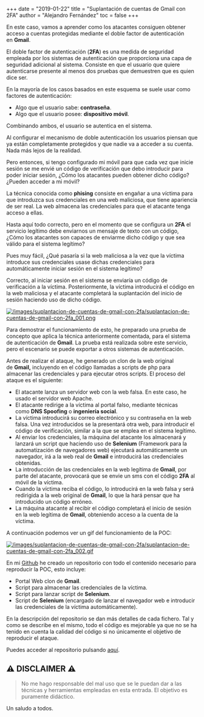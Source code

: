 +++
date = "2019-01-22"
title = "Suplantación de cuentas de Gmail con 2FA"
author = "Alejandro Fernández"
toc = false
+++

En este caso, vamos a aprender como los atacantes consiguen obtener acceso a cuentas protegidas mediante el doble factor de autenticación en **Gmail**.

El doble factor de autenticación (**2FA**) es una medida de seguridad empleada por los sistemas de autenticación que proporciona una capa de seguridad adicional al sistema. Consiste en que el usuario que quiere autenticarse presente al menos dos pruebas que demuestren que es quien dice ser.

En la mayoría de los casos basados en este esquema se suele usar como factores de autenticación:

- Algo que el usuario sabe: **contraseña**.
- Algo que el usuario posee: **dispositivo móvil**.

Combinando ambos, el usuario se autentica en el sistema.

Al configurar el mecanismo de doble autenticación los usuarios piensan que ya están completamente protegidos y que nadie va a acceder a su cuenta. Nada más lejos de la realidad.

Pero entonces, si tengo configurado mi móvil para que cada vez que inicie sesión se me envié un código de verificación que debo introducir para poder iniciar sesión, ¿Cómo los atacantes pueden obtener dicho código?¿Pueden acceder a mi móvil?

La técnica conocida como **phising** consiste en engañar a una víctima para que introduzca sus credenciales en una web maliciosa, que tiene apariencia de ser real. La web almacena las credenciales para que el atacante tenga acceso a ellas.

Hasta aquí todo correcto, pero en el momento que se configura un **2FA** el servicio legítimo debe enviarnos un mensaje de texto con un código, ¿Cómo los atacantes son capaces de enviarme dicho código y que sea válido para el sistema legítimo?

Pues muy fácil, ¿Qué pasaría si la web maliciosa a la vez que la víctima introduce sus credenciales usase dichas credenciales para automáticamente iniciar sesión en el sistema legítimo?

Correcto, al iniciar sesión en el sistema se enviaría un código de verificación a la víctima. Posteriormente, la víctima introducirá el código en la web maliciosa y el atacante completará la suplantación del inicio de sesión haciendo uso de dicho código.

[![/images/suplantacion-de-cuentas-de-gmail-con-2fa/suplantacion-de-cuentas-de-gmail-con-2fa_001.png](/images/suplantacion-de-cuentas-de-gmail-con-2fa/suplantacion-de-cuentas-de-gmail-con-2fa_001.png)](/images/suplantacion-de-cuentas-de-gmail-con-2fa/suplantacion-de-cuentas-de-gmail-con-2fa_001.png)

Para demostrar el funcionamiento de esto, he preparado una prueba de concepto que aplica la técnica anteriormente comentada, para el sistema de autenticación de **Gmail**. La prueba está realizada sobre este servicio, pero el escenario se puede exportar a otros sistemas de autenticación.

Antes de realizar el ataque, he generado un clon de la web original de **Gmail,** incluyendo en el código llamadas a scripts de php para almacenar las credenciales y para ejecutar otros scripts. El proceso del ataque es el siguiente:

- El atacante lanza un servidor web con la web falsa. En este caso, he usado el servidor web Apache.
- El atacante redirige a la víctima al portal falso, mediante técnicas como **DNS Spoofing** o **ingeniería social**.
- La víctima introducirá su correo electrónico y su contraseña en la web falsa. Una vez introducidos se la presentará otra web, para introducir el código de verificación, similar a la que se emplea en el sistema legítimo.
- Al enviar los credenciales, la máquina del atacante los almacenará y lanzará un script que haciendo uso de **Selenium** (Framework para la automatización de navegadores web) ejecutará automáticamente un navegador, irá a la web real de **Gmail** e introducirá las credenciales obtenidas.
- La introducción de las credenciales en la web legítima de **Gmail**, por parte del atacante, provocará que se envie un sms con el código **2FA** al móvil de la víctima.
- Cuando la víctima reciba el código, lo introducirá en la web falsa y será redirigida a la web original de **Gmail**, lo que la hará pensar que ha introducido un código erróneo.
- La máquina atacante al recibir el código completará el inicio de sesión en la web legítima de **Gmail**, obteniendo acceso a la cuenta de la víctima.

A continuación podemos ver un gif del funcionamiento de la POC:

[![/images/suplantacion-de-cuentas-de-gmail-con-2fa/suplantacion-de-cuentas-de-gmail-con-2fa_002.gif](/images/suplantacion-de-cuentas-de-gmail-con-2fa/suplantacion-de-cuentas-de-gmail-con-2fa_002.gif)](/images/suplantacion-de-cuentas-de-gmail-con-2fa/suplantacion-de-cuentas-de-gmail-con-2fa_002.gif)

En mi [Github](https://github.com/afernandezb92) he creado un repositorio con todo el contenido necesario para reproducir la POC, esto incluye:

- Portal Web clon de **Gmail**.
- Script para almacenar las credenciales de la víctima.
- Script para lanzar script de **Selenium**.
- Script de **Selenium** (encargado de lanzar el navegador web e introducir las credenciales de la víctima automáticamente).

En la descripción del repositorio se dan más detalles de cada fichero. Tal y como se describe en el mismo, todo el código es mejorable ya que no se ha tenido en cuenta la calidad del código si no únicamente el objetivo de reproducir el ataque.

Puedes acceder al repositorio pulsando [aquí](https://github.com/afernandezb92/2FAGmailPhising).

## ⚠️ DISCLAIMER ⚠️

> No me hago responsable del mal uso que se le puedan dar a las técnicas y herramientas empleadas en esta entrada. El objetivo es puramente didáctico.

Un saludo a todos.
